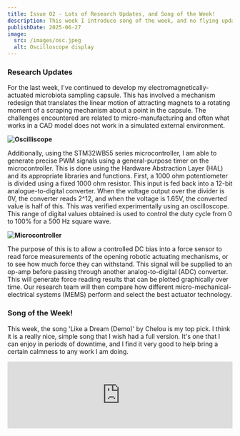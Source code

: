 ```yaml
---
title: Issue 02 - Lots of Research Updates, and Song of the Week!
description: This week I introduce song of the week, and no flying updates sadly.
publishDate: 2025-06-27
image:
  src: /images/osc.jpeg
  alt: Oscilloscope display
---
```


### Research Updates

For the last week, I've continued to develop my electromagnetically-actuated microbiota sampling capsule. This has involved a mechanism redesign that translates the linear motion of attracting magnets to a rotating moment of a scraping mechanism about a point in the capsule. The challenges encountered are related to micro-manufacturing and often what works in a CAD model does not work in a simulated external environment.

**![Oscilliscope](/images/osc.jpeg)**

Additionally, using the STM32WB55 series microcontroller, I am able to generate precise PWM signals using a general-purpose timer on the microcontroller. This is done using the Hardware Abstraction Layer (HAL) and its appropriate libraries and functions. First, a 1000 ohm potentiometer is divided using a fixed 1000 ohm resistor. This input is fed back into a 12-bit analogue-to-digital converter. When the voltage output over the divider is 0V, the converter reads 2^12, and when the voltage is 1.65V, the converted value is half of this. This was verified experimentally using an oscilloscope. This range of digital values obtained is used to control the duty cycle from 0 to 100% for a 500 Hz square wave.

**![Microcontroller](/images/stm32.jpeg)**

The purpose of this is to allow a controlled DC bias into a force sensor to read force measurements of the opening robotic actuating mechanisms, or to see how much force they can withstand. This signal will be supplied to an op-amp before passing through another analog-to-digital (ADC) converter. This will generate force reading results that can be plotted graphically over time. Our research team will then compare how different micro-mechanical-electrical systems (MEMS) perform and select the best actuator technology.  

### Song of the Week!

This week, the song 'Like a Dream (Demo)' by Chelou is my top pick. I think it is a really nice, simple song that I wish had a full version. It's one that I can enjoy in periods of downtime, and I find it very good to help bring a certain calmness to any work I am doing.

<iframe allow="autoplay *; encrypted-media *;" frameborder="0" height="150" style="width:100%;max-width:660px;overflow:hidden;background:transparent;" sandbox="allow-forms allow-popups allow-same-origin allow-scripts allow-storage-access-by-user-activation allow-top-navigation-by-user-activation" src="https://embed.music.apple.com/nz/album/like-a-dream-demo/964229339?i=964229512"></iframe>


